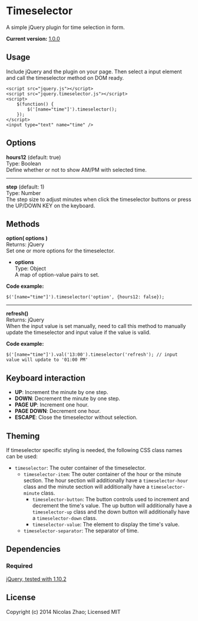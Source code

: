 # Timeselector

A simple jQuery plugin for time selection in form.

**Current version:** [1.0.0](https://github.com/nicolaszhao/timeselector/archive/v1.0.0.tar.gz)

## Usage
Include jQuery and the plugin on your page. Then select a input element and call the timeselector method on DOM ready.

	<script src="jquery.js"></script>
	<script src="jquery.timeselector.js"></script>
	<script>
		$(function() {
			$('[name="time"]').timeselector();
		});
	</script>
	<input type="text" name="time" />
	
## Options
**hours12** (default: true)   
Type: Boolean   
Define whether or not to show AM/PM with selected time.

***

**step** (default: 1)   
Type: Number   
The step size to adjust minutes when click the timeselector buttons or press the UP/DOWN KEY on the keyboard.

## Methods
**option( options )**  
Returns: jQuery   
Set one or more options for the timeselector.
	
* **options**   
	Type: Object   
	A map of option-value pairs to set.
	
**Code example:**
	
	$('[name="time"]').timeselector('option', {hours12: false});

***

**refresh()**   
Returns: jQuery   
When the input value is set manually, need to call this method to manually update the timeselector and input value if the value is valid.

**Code example:**
	
	$('[name="time"]').val('13:00').timeselector('refresh'); // input value will update to '01:00 PM'

## Keyboard interaction
* **UP**: Increment the minute by one step.
* **DOWN**: Decrement the minute by one step.
* **PAGE UP**: Increment one hour.
* **PAGE DOWN**: Decrement one hour.
* **ESCAPE**: Close the timeselector without selection.
	
## Theming
If timeselector specific styling is needed, the following CSS class names can be used:
* `timeselector`: The outer container of the timeselector.
	* `timeselector-item`: The outer container of the hour or the minute section. The hour section will additionally have a `timeselector-hour` class and the minute section will additionally have a `timeselector-minute` class. 
		* `timeselector-button`: The button controls used to increment and decrement the time's value. The up button will additionally have a `timeselector-up` class and the down button will additionally have a `timeselector-down` class.
		* `timeselector-value`: The element to display the time's value.
	* `timeselector-separator`: The separator of time.

## Dependencies
### Required
[jQuery, tested with 1.10.2](http://jquery.com)

## License
Copyright (c) 2014 Nicolas Zhao; Licensed MIT
